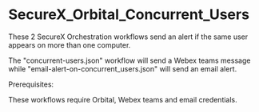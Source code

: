 # SecureX_Orbital_Concurrent_Users

These 2 SecureX Orchestration workflows send an alert if the same user appears on more than one computer.

The "concurrent-users.json" workflow will send a Webex teams message while "email-alert-on-concurrent_users.json" will send an email alert. 


Prerequisites:

These workflows require Orbital, Webex teams and email credentials.
